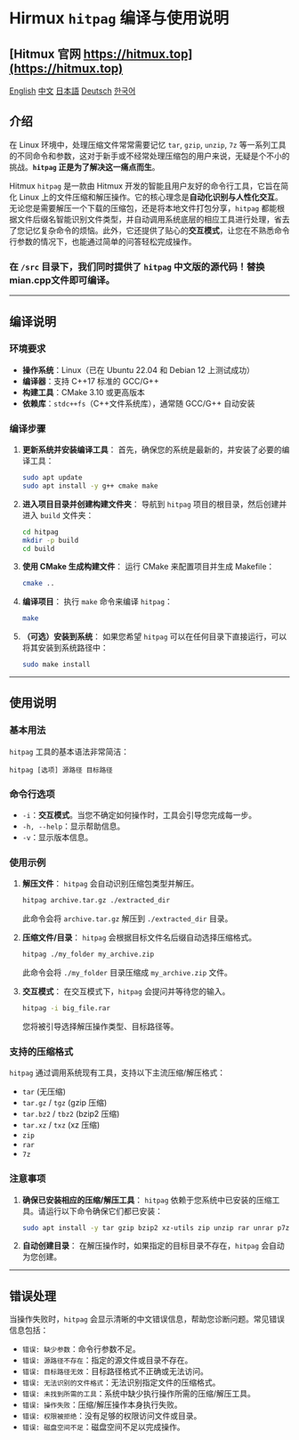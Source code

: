# Hirmux `hitpag` 编译与使用说明

##  [Hitmux 官网 https://hitmux.top](https://hitmux.top)

[English](https://github.com/Caokai674674/hitpag/blob/main/README.md) [中文](https://github.com/Caokai674674/hitpag/blob/main/README_zh.md) [日本語](https://github.com/Caokai674674/hitpag/blob/main/README_ja.md) [Deutsch](https://github.com/Caokai674674/hitpag/blob/main/README_de.md) [한국어](https://github.com/Caokai674674/hitpag/blob/main/README_ko.md)

## 介绍

在 Linux 环境中，处理压缩文件常常需要记忆 `tar`, `gzip`, `unzip`, `7z` 等一系列工具的不同命令和参数，这对于新手或不经常处理压缩包的用户来说，无疑是个不小的挑战。**`hitpag` 正是为了解决这一痛点而生**。

Hitmux `hitpag` 是一款由 Hitmux 开发的智能且用户友好的命令行工具，它旨在简化 Linux 上的文件压缩和解压操作。它的核心理念是**自动化识别与人性化交互**。无论您是需要解压一个下载的压缩包，还是将本地文件打包分享，`hitpag` 都能根据文件后缀名智能识别文件类型，并自动调用系统底层的相应工具进行处理，省去了您记忆复杂命令的烦恼。此外，它还提供了贴心的**交互模式**，让您在不熟悉命令行参数的情况下，也能通过简单的问答轻松完成操作。

### 在 `/src` 目录下，我们同时提供了 `hitpag` 中文版的源代码！替换mian.cpp文件即可编译。

---

## 编译说明

### 环境要求

* **操作系统**：Linux（已在 Ubuntu 22.04 和 Debian 12 上测试成功）
* **编译器**：支持 C++17 标准的 GCC/G++
* **构建工具**：CMake 3.10 或更高版本
* **依赖库**：`stdc++fs`（C++文件系统库），通常随 GCC/G++ 自动安装

### 编译步骤

1.  **更新系统并安装编译工具**：
    首先，确保您的系统是最新的，并安装了必要的编译工具：

    ```bash
    sudo apt update
    sudo apt install -y g++ cmake make
    ```

2.  **进入项目目录并创建构建文件夹**：
    导航到 `hitpag` 项目的根目录，然后创建并进入 `build` 文件夹：

    ```bash
    cd hitpag
    mkdir -p build
    cd build
    ```

3.  **使用 CMake 生成构建文件**：
    运行 CMake 来配置项目并生成 Makefile：

    ```bash
    cmake ..
    ```

4.  **编译项目**：
    执行 `make` 命令来编译 `hitpag`：

    ```bash
    make
    ```

5.  **（可选）安装到系统**：
    如果您希望 `hitpag` 可以在任何目录下直接运行，可以将其安装到系统路径中：

    ```bash
    sudo make install
    ```

---

## 使用说明

### 基本用法

`hitpag` 工具的基本语法非常简洁：

```
hitpag [选项] 源路径 目标路径
```

### 命令行选项

* `-i`：**交互模式**。当您不确定如何操作时，工具会引导您完成每一步。
* `-h, --help`：显示帮助信息。
* `-v`：显示版本信息。

### 使用示例

1.  **解压文件**：
    `hitpag` 会自动识别压缩包类型并解压。
    ```bash
    hitpag archive.tar.gz ./extracted_dir
    ```
    此命令会将 `archive.tar.gz` 解压到 `./extracted_dir` 目录。

2.  **压缩文件/目录**：
    `hitpag` 会根据目标文件名后缀自动选择压缩格式。
    ```bash
    hitpag ./my_folder my_archive.zip
    ```
    此命令会将 `./my_folder` 目录压缩成 `my_archive.zip` 文件。

3.  **交互模式**：
    在交互模式下，`hitpag` 会提问并等待您的输入。
    ```bash
    hitpag -i big_file.rar
    ```
    您将被引导选择解压操作类型、目标路径等。

### 支持的压缩格式

`hitpag` 通过调用系统现有工具，支持以下主流压缩/解压格式：

* `tar` (无压缩)
* `tar.gz` / `tgz` (gzip 压缩)
* `tar.bz2` / `tbz2` (bzip2 压缩)
* `tar.xz` / `txz` (xz 压缩)
* `zip`
* `rar`
* `7z`

### 注意事项

1.  **确保已安装相应的压缩/解压工具**：
    `hitpag` 依赖于您系统中已安装的压缩工具。请运行以下命令确保它们都已安装：

    ```bash
    sudo apt install -y tar gzip bzip2 xz-utils zip unzip rar unrar p7zip-full
    ```

2.  **自动创建目录**：
    在解压操作时，如果指定的目标目录不存在，`hitpag` 会自动为您创建。


---

## 错误处理

当操作失败时，`hitpag` 会显示清晰的中文错误信息，帮助您诊断问题。常见错误信息包括：

* `错误: 缺少参数`：命令行参数不足。
* `错误: 源路径不存在`：指定的源文件或目录不存在。
* `错误: 目标路径无效`：目标路径格式不正确或无法访问。
* `错误: 无法识别的文件格式`：无法识别指定文件的压缩格式。
* `错误: 未找到所需的工具`：系统中缺少执行操作所需的压缩/解压工具。
* `错误: 操作失败`：压缩/解压操作本身执行失败。
* `错误: 权限被拒绝`：没有足够的权限访问文件或目录。
* `错误: 磁盘空间不足`：磁盘空间不足以完成操作。
